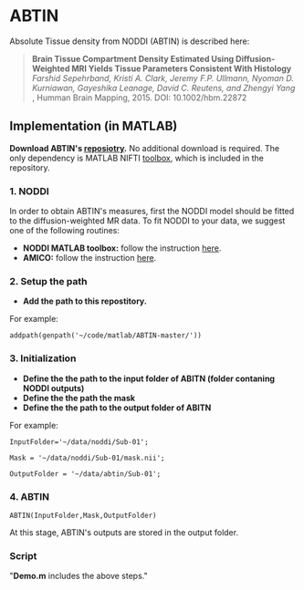 # ABTIN
Absolute Tissue density from NODDI (ABTIN) is described here:
>**Brain Tissue Compartment Density Estimated Using Diffusion-Weighted MRI Yields Tissue Parameters Consistent With Histology**
>*Farshid Sepehrband, Kristi A. Clark, Jeremy F.P. Ullmann, Nyoman D. Kurniawan, Gayeshika Leanage, David C. Reutens, and Zhengyi Yang*
>, Humman Brain Mapping, 2015. DOI: 10.1002/hbm.22872

## Implementation (in MATLAB)
**Download ABTIN's [reposiotry](https://github.com/sepehrband/ABTIN/archive/master.zip).** No additional download is required. The only dependency is MATLAB NIFTI [toolbox](http://www.mathworks.com/matlabcentral/fileexchange/8797-tools-for-nifti-and-analyze-image), which is included in the repository.

### 1. NODDI
In order to obtain ABTIN's measures, first the NODDI model should be fitted to the diffusion-weighted MR data.  To fit NODDI to your data, we suggest one of the following routines:

- **NODDI MATLAB toolbox:** follow the instruction [here](http://mig.cs.ucl.ac.uk/index.php?n=Tutorial.NODDImatlab).
- **AMICO:** follow the instruction [here](https://github.com/daducci/AMICO).

### 2. Setup the path
- **Add the path to this repostitory.** 

For example:

`addpath(genpath('~/code/matlab/ABTIN-master/'))`

### 3. Initialization 
- **Define the the path to the input folder of ABITN (folder contaning NODDI outputs)**
- **Define the the path the mask**
- **Define the the path to the output folder of ABITN**

For example:

`InputFolder='~/data/noddi/Sub-01';`

`Mask = '~/data/noddi/Sub-01/mask.nii';`

`OutputFolder = '~/data/abtin/Sub-01';`

### 4. ABTIN
`ABTIN(InputFolder,Mask,OutputFolder)`

At this stage, ABTIN's outputs are stored in the output folder.

### Script
"**Demo.m** includes the above steps."
